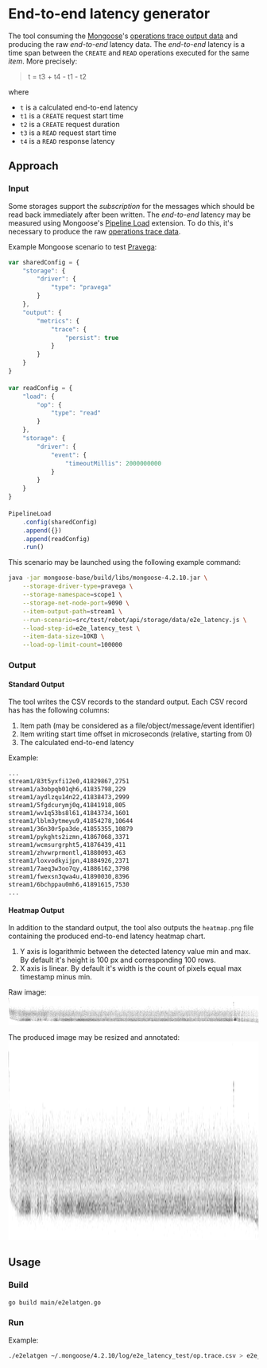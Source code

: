 # End-to-end latency generator

The tool consuming the [Mongoose](https://github.com/emc-mongoose/mongoose-base)'s 
[operations trace output data](https://github.com/emc-mongoose/mongoose-base/tree/master/doc/interfaces/output#232-files) 
and producing the raw *end-to-end* latency data. The *end-to-end* latency is a time span between the `CREATE` and `READ` 
operations executed for the same *item*. More precisely:
> t = t3 + t4 - t1 - t2

where
* `t` is a calculated end-to-end latency
* `t1` is a `CREATE` request start time
* `t2` is a `CREATE` request duration
* `t3` is a `READ` request start time
* `t4` is a `READ` response latency

## Approach

### Input

Some storages support the *subscription* for the messages which should be read back immediately after been written. The 
*end-to-end* latency may be measured using Mongoose's 
[Pipeline Load](https://github.com/emc-mongoose/mongoose-load-step-pipeline) extension. To do this, it's necessary to 
produce the raw 
[operations trace data](https://github.com/emc-mongoose/mongoose-base/tree/master/doc/interfaces/output#232-files).

Example Mongoose scenario to test [Pravega](https://github.com/pravega/pravega):
```javascript
var sharedConfig = {
	"storage": {
		"driver": {
			"type": "pravega"
		}
	},
	"output": {
		"metrics": {
			"trace": {
				"persist": true
			}
		}
	}
}

var readConfig = {
	"load": {
		"op": {
			"type": "read"
		}
	},
	"storage": {
		"driver": {
			"event": {
				"timeoutMillis": 2000000000
			}
		}
	}
}

PipelineLoad
	.config(sharedConfig)
	.append({})
	.append(readConfig)
	.run()
```

This scenario may be launched using the following example command:
```bash
java -jar mongoose-base/build/libs/mongoose-4.2.10.jar \
    --storage-driver-type=pravega \
    --storage-namespace=scope1 \
    --storage-net-node-port=9090 \
    --item-output-path=stream1 \
    --run-scenario=src/test/robot/api/storage/data/e2e_latency.js \
    --load-step-id=e2e_latency_test \
    --item-data-size=10KB \
    --load-op-limit-count=100000
```

### Output

#### Standard Output

The tool writes the CSV records to the standard output. Each CSV record has has the following columns:
1. Item path (may be considered as a file/object/message/event identifier)
2. Item writing start time offset in microseconds (relative, starting from 0)
3. The calculated end-to-end latency

Example:
```csv
...
stream1/83t5yxfi12e0,41829867,2751
stream1/a3obpqb01qh6,41835798,229
stream1/aydlzqu14n22,41838473,2999
stream1/5fgdcurymj0q,41841918,805
stream1/wv1q53bs8l61,41843734,1601
stream1/lblm3ytmeyu9,41854278,10644
stream1/36n30r5pa3de,41855355,10879
stream1/pykghts2izmn,41867068,3371
stream1/wcmsurgrpht5,41876439,411
stream1/zhvwrprmontl,41880093,463
stream1/loxvodkyijpn,41884926,2371
stream1/7aeq3w3oo7qy,41886162,3798
stream1/fwexsn3qwa4u,41890030,8396
stream1/6bchppau0mh6,41891615,7530
...
```

#### Heatmap Output

In addition to the standard output, the tool also outputs the `heatmap.png` file containing the produced end-to-end 
latency heatmap chart.

1. Y axis is logarithmic between the detected latency value min and max. By default it's height is 100 px and 
    corresponding 100 rows.
2. X axis is linear. By default it's width is the count of pixels equal max timestamp minus min.

Raw image:
<img src="heatmap_example.png" alt="heatmap example" />

The produced image may be resized and annotated:
<img src="heatmap_example.png" alt="heatmap example" height="400" />

## Usage

### Build
```bash
go build main/e2elatgen.go
```

### Run

Example:
```bash
./e2elatgen ~/.mongoose/4.2.10/log/e2e_latency_test/op.trace.csv > e2e_latency_test.csv
```
